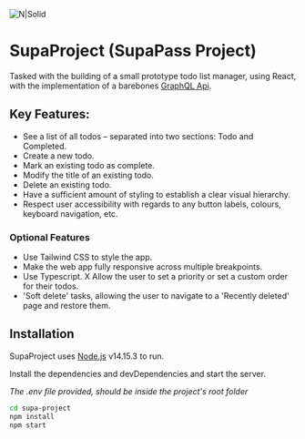 ![N|Solid](https://user-images.githubusercontent.com/23691843/137079586-d91ae772-08c3-45f3-b675-e871d170510a.png)
# SupaProject (SupaPass Project)
Tasked with the building of a small prototype todo list manager, using React, with the implementation of a barebones [GraphQL Api](https://supado.herokuapp.com/console/).

## Key Features:
- See a list of all todos – separated into two sections: Todo and Completed.
- Create a new todo.
- Mark an existing todo as complete.
- Modify the title of an existing todo.
- Delete an existing todo.
- Have a sufficient amount of styling to establish a clear visual hierarchy.
- Respect user accessibility with regards to any button labels, colours, keyboard navigation, etc.

### Optional Features

- Use Tailwind CSS to style the app.
- Make the web app fully responsive across multiple breakpoints.
- Use Typescript.
X Allow the user to set a priority or set a custom order for their todos.
- 'Soft delete' tasks, allowing the user to navigate to a 'Recently deleted' page and restore them.


## Installation

SupaProject uses [Node.js](https://nodejs.org/) v14.15.3 to run.

Install the dependencies and devDependencies and start the server.

*The .env file provided, should be inside the project's root folder*

```sh
cd supa-project
npm install
npm start
```



